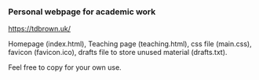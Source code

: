 ### Personal webpage for academic work
https://tdbrown.uk/

Homepage (index.html), Teaching page (teaching.html), css file (main.css), favicon (favicon.ico), drafts file to store unused material (drafts.txt).

Feel free to copy for your own use.

